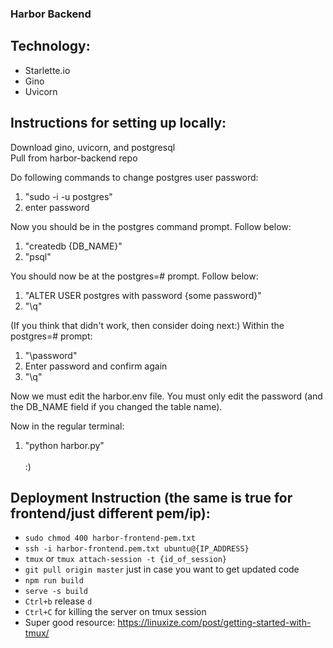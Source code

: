 ### Harbor Backend

## Technology:
- Starlette.io
- Gino
- Uvicorn

## Instructions for setting up locally:
Download gino, uvicorn, and postgresql <br/>
Pull from harbor-backend repo

Do following commands to change postgres user password:
1. "sudo -i -u postgres"
2. enter password

Now you should be in the postgres command prompt. Follow below:
1. "createdb {DB_NAME}"
1. "psql"

You should now be at the postgres=# prompt. Follow below:
1. "ALTER USER postgres with password {some password}"
2. "\q"

(If you think that didn't work, then consider doing next:)
Within the postgres=# prompt:
1. "\password"
2. Enter password and confirm again
3. "\q"

Now we must edit the harbor.env file. You must only edit the password (and the
DB_NAME field if you changed the table name).

Now in the regular terminal:
1. "python harbor.py"
<br/><br/>
:)

## Deployment Instruction (the same is true for frontend/just different pem/ip):
- `sudo chmod 400 harbor-frontend-pem.txt`
- `ssh -i harbor-frontend.pem.txt ubuntu@{IP_ADDRESS}`
- `tmux` or `tmux attach-session -t {id_of_session}`
- `git pull origin master` just in case you want to get updated code
- `npm run build`
- `serve -s build`
- `Ctrl+b` release `d`
- `Ctrl+C` for killing the server on tmux session
- Super good resource: https://linuxize.com/post/getting-started-with-tmux/
